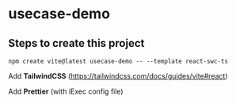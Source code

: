 # usecase-demo

## Steps to create this project

```
npm create vite@latest usecase-demo -- --template react-swc-ts
```

Add **TailwindCSS** (https://tailwindcss.com/docs/guides/vite#react)

Add **Prettier** (with iExec config file)
